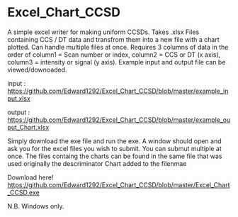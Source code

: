 # Excel_Chart_CCSD
A simple excel writer for making uniform CCSDs.
Takes .xlsx Files containing CCS / DT data and transfrom them into a new file with a chart plotted. Can handle multiple files at once. 
Requires 3 columns of data in the order of column1 = Scan number or index, column2 = CCS or DT (x axis), column3 = intensity or signal (y axis).
Example input and output file can be viewed/downoaded. 

input : https://github.com/Edward1292/Excel_Chart_CCSD/blob/master/example_input.xlsx

output : https://github.com/Edward1292/Excel_Chart_CCSD/blob/master/example_ouput_Chart.xlsx

Simply download the exe file and run the exe. A window should open and ask you for the excel files you wish to submit. You can submut multiple at once. 
The files containg the charts can be found in the same file that was used originally the descriminator Chart added to the filenmae

Download here! https://github.com/Edward1292/Excel_Chart_CCSD/blob/master/Excel_Chart_CCSD.exe

N.B. Windows only.
